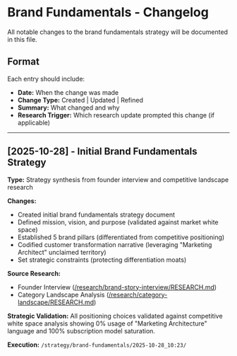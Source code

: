 # Brand Fundamentals - Changelog

All notable changes to the brand fundamentals strategy will be documented in this file.

## Format

Each entry should include:
- **Date:** When the change was made
- **Change Type:** Created | Updated | Refined
- **Summary:** What changed and why
- **Research Trigger:** Which research update prompted this change (if applicable)

---

## [2025-10-28] - Initial Brand Fundamentals Strategy

**Type:** Strategy synthesis from founder interview and competitive landscape research

**Changes:**
- Created initial brand fundamentals strategy document
- Defined mission, vision, and purpose (validated against market white space)
- Established 5 brand pillars (differentiated from competitive positioning)
- Codified customer transformation narrative (leveraging "Marketing Architect" unclaimed territory)
- Set strategic constraints (protecting differentiation moats)

**Source Research:**
- Founder Interview ([/research/brand-story-interview/RESEARCH.md](/research/brand-story-interview/RESEARCH.md))
- Category Landscape Analysis ([/research/category-landscape/RESEARCH.md](/research/category-landscape/RESEARCH.md))

**Strategic Validation:** All positioning choices validated against competitive white space analysis showing 0% usage of "Marketing Architecture" language and 100% subscription model saturation.

**Execution:** `/strategy/brand-fundamentals/2025-10-28_10:23/`
